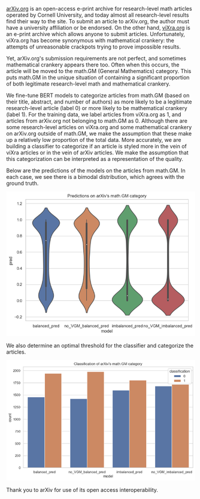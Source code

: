 [arXiv.org](https://arxiv.org/) is an open-access e-print archive for research-level math articles operated by Cornell University, and today almost all research-level results find their way to the site. 
To submit an article to arXiv.org, the author must have a university affiliation or be endorsed.
On the other hand, [viXra.org](https://vixra.org/) is an e-print archive which allows anyone to submit articles.
Unfortunately, viXra.org has become synonymous with mathematical crankery: the attempts of unreasonable crackpots trying to prove impossible results.

Yet, arXiv.org's submission requirements are not perfect, and sometimes mathematical crankery appears there too.
Often when this occurs, the article will be moved to the math.GM (General Mathematics) category.
This puts math.GM in the unique situation of containing a significant proportion of both legitimate research-level math and mathematical crankery.

We fine-tune BERT models to categorize articles from math.GM (based on their title, abstract, and number of authors) as more likely to be a legitimate research-level article (label 0) or more likely to be mathematical crankery (label 1). 
For the training data, we label articles from viXra.org as 1, and articles from arXiv.org not belonging to math.GM as 0. 
Although there are some research-level articles on viXra.org and some mathematical crankery on arXiv.org outside of math.GM, we make the assumption that these make up a relatively low proportion of the total data. 
More accurately, we are building a classifier to categorize if an article is styled more in the vein of viXra articles or in the vein of arXiv articles. 
We make the assumption that this categorization can be interpreted as a representation of the quality.

Below are the predictions of the models on the articles from math.GM. In each case, we see there is a bimodal distribution, which agrees with the ground truth.

![](predictions_on_arxiv_gm.png)

We also determine an optimal threshold for the classifier and categorize the articles.

![](classification_of_arxiv_gm.png)

Thank you to arXiv for use of its open access interoperability.